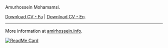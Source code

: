 Amurhossein Mohamamsi.

[Download CV - Fa](https://github.com/BlackIQ/BlackIQ/raw/main/amirhossein-mohammadi-fa.pdf) | [Download CV - En](https://github.com/BlackIQ/BlackIQ/raw/main/amirhossein-mohammadi-en.pdf).

---

More information at [amirhossein.info](https://amirhossein.info).

[![ReadMe Card](https://github-readme-stats.vercel.app/api?username=BlackIQ&show_icons=true&count_private=true)](#)
